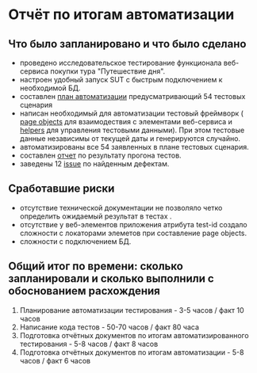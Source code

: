 # Отчёт по итогам автоматизации

## Что было запланировано и что было сделано

- проведено исследовательское тестирование функционала веб-сервиса покупки тура "Путешествие дня".
- настроен удобный запуск SUT с быстрым подключением к необходимой БД.
- составлен [план автоматизации](https://github.com/ElMen97/Diplom-QA-57/blob/main/Documents/Plan.md) предусматривающий 54 тестовых сценария 
- написан необходимый для автоматизации тестовый фреймворк (
  [page objects](https://github.com/ElMen97/Diplom-QA-57/tree/main/src/test/java/ru/netology/pages) для взаимодествия с
  элементами веб-сервиса и
  [helpers](https://github.com/ElMen97/Diplom-QA-57/tree/main/src/test/java/ru/netology/helpers) для управления тестовыми данными).
  При этом тестовые данные независимы от текущей даты и генерируются случайно.
- автоматизированы все 54 заявленных в плане тестовых сценария. 
- составлен [отчет](https://github.com/ElMen97/Diplom-QA-57/blob/main/Documents/Report.md) по результату прогона тестов.
- заведены 12 [issue](https://github.com/ElMen97/Diplom-QA-57/issues) по найденным дефектам.

## Сработавшие риски

- отсутствие технической документации не позволяло четко определить ожидаемый результат в тестах .
- отсутствие у веб-элементов приложения атрибута test-id создало сложности с локаторами элеметов при составление page objects.
- сложности с подключением БД.

## Общий итог по времени: сколько запланировали и сколько выполнили с обоснованием расхождения

1. Планирование автоматизации тестирования -  3-5 часов / факт 10 часов
1. Написание кода тестов - 50-70 часов / факт 80 часа
1. Подготовка отчётных документов по итогам автоматизированного тестирования - 5-8 часов / факт 8 часов
1. Подготовка отчётных документов по итогам автоматизации - 5-8 часов / факт 6 часов